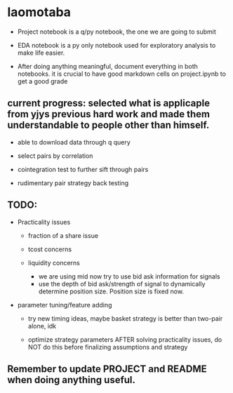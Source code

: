 # laomotaba
- Project notebook is a q/py notebook, the one we are going to submit
- EDA notebook is a py only notebook used for exploratory analysis to make life easier.

- After doing anything meaningful, document everything in both notebooks. it is crucial to have good markdown cells on project.ipynb to get a good grade

## current progress: selected what is applicaple from yjys previous hard work and made them understandable to people other than himself.
  - able to download data through q query
  
  - select pairs by correlation
  
  - cointegration test to further sift through pairs
  
  - rudimentary pair strategy back testing
  
## TODO:
  
  - Practicality issues
  
     - fraction of a share issue
     
     - tcost concerns
     
     - liquidity concerns
        - we are using mid now try to use bid ask information for signals
        - use the depth of bid ask/strength of signal to dynamically determine position size. Position size is fixed now.
     
  - parameter tuning/feature adding
  
     - try new timing ideas, maybe basket strategy is better than two-pair alone, idk
     
     - optimize strategy parameters AFTER solving practicality issues, do NOT do this before finalizing assumptions and strategy
     
  
## Remember to update PROJECT and README when doing anything useful.
